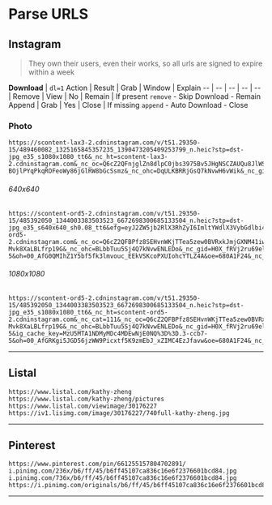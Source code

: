 
# Parse URLS














## Instagram
> They own their users, even their works, so all urls are signed to expire within a week





**Download** | `dl=1`
Action | Result | Grab | Window | Explain
-- | -- | -- | -- | -- |
Remove  | View | No | Remain | If present `remove` - Skip Download - Remain
Append  | Grab | Yes | Close | If missing `append` - Auto Download - Close







### Photo             


```
https://scontent-lax3-2.cdninstagram.com/v/t51.29350-15/489460082_1325165845357235_1390473205409253799_n.heic?stp=dst-jpg_e35_s1080x1080_tt6&_nc_ht=scontent-lax3-2.cdninstagram.com&_nc_oc=Q6cZ2QFnjglZn8dlpC0jbs3975Bv5JHgNSCZAUQu8JlWSjqeoqrw97n0XmH-BOjlPYqPkqROFeoWy86jGlRW8bGcSsmz&_nc_ohc=DqULKBRRjGsQ7kNvwH6vWik&_nc_gid=ifEJlBPjtRTPFv2xVQbW1Q&edm=ANTKIIoBAAAA&oh=00_AfEfVRwvHR5gDmUISiqvFPyNyQFQ7LxWb7WgYE7m7GDPgQ&oe=680A03A8
```



###### 640x640
```
https://scontent-ord5-2.cdninstagram.com/v/t51.29350-15/485392050_1344003383503523_6672698300685133504_n.heic?stp=dst-jpg_e35_s640x640_sh0.08_tt6&efg=eyJ2ZW5jb2RlX3RhZyI6ImltYWdlX3VybGdlbi4xNDQweDE0NDAuc2RyLmYyOTM1MC5kZWZhdWx0X2ltYWdlIn0&_nc_ht=scontent-ord5-2.cdninstagram.com&_nc_oc=Q6cZ2QFBPfz8SEHvnWKjTTea5zew0BVRxkJmjGXNM41iwLfecJNybO9pm0m0nzI7Q9t_MJQ6vGXR-Mvk8XaLBLfrp19G&_nc_ohc=BLbbTuu5Sj4Q7kNvwENLEDo&_nc_gid=H0X_fRVj2ru69elsi30r8Q&edm=ANTKIIoBAAAA&ccb=7-5&oh=00_AfG0QMIhZ1Y5bf5fk3lmvouc_EEkVSKcoPXUIohcYTLZ4A&oe=680A1F24&_nc_sid=d885a2
```

###### 1080x1080
```
https://scontent-ord5-2.cdninstagram.com/v/t51.29350-15/485392050_1344003383503523_6672698300685133504_n.heic?stp=dst-jpg_e35_s1080x1080_tt6&_nc_ht=scontent-ord5-2.cdninstagram.com&_nc_cat=111&_nc_oc=Q6cZ2QFBPfz8SEHvnWKjTTea5zew0BVRxkJmjGXNM41iwLfecJNybO9pm0m0nzI7Q9t_MJQ6vGXR-Mvk8XaLBLfrp19G&_nc_ohc=BLbbTuu5Sj4Q7kNvwENLEDo&_nc_gid=H0X_fRVj2ru69elsi30r8Q&edm=ANTKIIoBAAAA&ccb=7-5&ig_cache_key=MzU5MTA1NDMyMDc4MDEwNjE0NQ%3D%3D.3-ccb7-5&oh=00_AfGRKgi5JGD56jzWW9Picxtf5K9zmEbJ_xZIMC4EzJfavw&oe=680A1F24&_nc_sid=d885a2&dl=1
```


***                




## Listal


```
https://www.listal.com/kathy-zheng    
https://www.listal.com/kathy-zheng/pictures     
https://www.listal.com/viewimage/30176227
https://iv1.lisimg.com/image/30176227/740full-kathy-zheng.jpg
```



***                    


## Pinterest


```
https://www.pinterest.com/pin/661255157804702891/
i.pinimg.com/236x/b6/ff/45/b6ff45107ca836c16e6f2376601bcd84.jpg
i.pinimg.com/736x/b6/ff/45/b6ff45107ca836c16e6f2376601bcd84.jpg
https://i.pinimg.com/originals/b6/ff/45/b6ff45107ca836c16e6f2376601bcd84.jpg
```


***           





